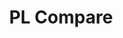 ---
title: PL Compare

language_tabs: # must be one of https://git.io/vQNgJ

includes:
  - home/introduction
  - home/introduction/about
  - home/introduction/inspirations
  - home/pages
  - home/license

search: true

code_clipboard: true

lang_switch: false

meta:
  - name: description
    content: Programming Language Comparison Home
---